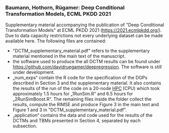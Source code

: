### Baumann, Hothorn, Rügamer: Deep Conditional Transformation Models, ECML PKDD 2021
Supplementary material accompanying the publication of "Deep Conditional Transformation Models" at ECML PKDD 2021 (https://2021.ecmlpkdd.org/). Due to data capacity restrictions not every underlying dataset can be made available here. The following files are contained:

* "DCTM_supplementary_material.pdf" refers to the supplementary material mentioned in the main text of the manuscript.
* the software used to produce the all DCTM results can be found under https://github.com/davidruegamer/deepregression. The software is still under development.
* „num_exps“ contain the R code for the specification of the DGPs described in Section 3 and the supplementary material. It also contains the results of the run of the code on a 20-node [HPC](https://scicomp.ethz.ch/wiki/Euler) (CPU) which took approximately 1.5 hours for „1RunSim.R“ and 6.5 hours for „2RunSimBoost.R“. The remaining files inside the folder collect the results, compute the RIMSE and produce Figure 3 in the main text and Figure 1 and 3 in "DCTM_supplementary_material.pdf".
* „application“ contains the data and code used for the results of the DCTMs and TBMs presented in Section 4, separated by each subsection.